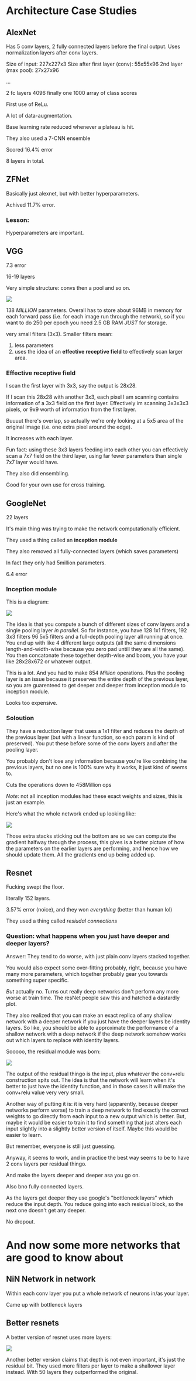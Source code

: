 # Architecture Case Studies

## AlexNet

Has 5 conv layers, 2 fully connected layers before the final output. Uses normalization layers after conv layers.

Size of input: 227x227x3
Size after first layer (conv): 55x55x96
2nd layer (max pool): 27x27x96

...

2 fc layers 4096
finally one 1000 array of class scores

First use of ReLu.

A lot of data-augmentation.

Base learning rate reduced whenever a plateau is hit.

They also used a 7-CNN ensemble

Scored 16.4% error

8 layers in total.

## ZFNet

Basically just alexnet, but with better hyperparameters. 

Achived 11.7% error.

### Lesson:

Hyperparameters are important.

## VGG

7.3 error

16-19 layers

Very simple structure: convs then a pool and so on.

![](./images/VGG.png)

138 *MILLION* parameters. Overall has to store about 96MB in memory for each forward pass (i.e. for each image run through the network), so if you want to do 250 per epoch you need 2.5 GB RAM *JUST* for storage.

very small filters (3x3). Smaller filters mean:

1. less parameters
2. uses the idea of an **effective receptive field** to effectively scan larger area.

### Effective receptive field

I scan the first layer with 3x3, say the output is 28x28.

If I scan this 28x28 with another 3x3, each pixel I am scanning contains information of a 3x3 field on the first layer. Effectively im scanning 3x3x3x3 pixels, or 9x9 worth of information from the first layer.

Buuuut there's overlap, so actually we're only looking at a 5x5 area of the original image (i.e. one extra pixel around the edge).

It increases with each layer.

Fun fact: using these 3x3 layers  feeding into each other you can effectively scan a 7x7 field on the third layer, using far fewer parameters than single 7x7 layer would have.

They also did ensembling. 

Good for your own use for cross training.

## GoogleNet

22 layers

It's main thing was trying to make the network computationally efficient.

They used a thing called an **inception module**

They also removed all fully-connected layers (which saves parameters)

In fact they only had 5million parameters.

6.4 error

### Inception module

This is a diagram:

![](./images/google-net.png)

The idea is that you compute a bunch of different sizes of conv layers and a single pooling layer *in parallel*. So for instance, you have 128 1x1 filters, 192 3x3 filters 96 5x5 filters and a full-depth pooling layer all running at once. You end up with like 4 different large outputs (all the same dimensions length-and-width-wise because you zero pad untill they are all the same). You then concatonate these together depth-wise and boom, you have your like 28x28x672 or whatever output.

This is a lot. And you had to make 854 *Million* operations. Plus the pooling layer is an issue because it preserves the entire depth of the previous layer, so you are guarenteed to get deeper and deeper from inception module to inception module.

Looks too expensive.

### Soloution

They have a reduction layer that uses a 1x1 filter and reduces the depth of the previous layer (but with a linear function, so each param is kind of preserved). You put these before some of the conv layers and after the pooling layer.

You probably don't lose any information because you're like combining the previous layers, but no one is 100% sure why it works, it just kind of seems to.

Cuts the operations down to 458Million ops

*Note*: not all inception modules had these exact weights and sizes, this is just an example.

Here's what the whole network ended up looking like:

![](./images/google-net-2.png)


Those extra stacks sticking out the bottom are so we can compute the gradient halfway through the process, this gives is a better picture of how the parameters on the earlier layers are performing, and hence how we should update them. All the gradients end up being added up.

## Resnet

Fucking swept the floor.

literally 152 layers.

3.57% error (noice), and they won *everything* (better than human lol)

They used a thing called *resiudal connections*

### Question: what happens when you just have deeper and deeper layers?

Answer: They tend to do worse, with just plain conv layers stacked together.

You would also expect some over-fitting probably, right, because you have many more parameters, which together probably gear you towards something super specific.

*But* actually no. Turns out really deep networks don't perform any more worse at train time. The resNet people saw this and hatched a dastardly plot.

They also realized that you can make an exact replica of any shallow network with a deeper network if you just have the deeper layers be identity layers. So like, you should be able to approximate the performance of a shallow network with a deep network if the deep network somehow works out which layers to replace with identity layers.

Sooooo, the residual module was born:

![](./images/residual.png)

The output of the residual thingo is the input, plus whatever the conv+relu construction spits out. The idea is that the network will learn when it's better to just have the identity function, and in those cases it will make the conv+relu value very very small.

Another way of putting it is: it is very hard (apparently, because deeper networks perform worse) to train a deep network to find exactly the correct weights to go directly from each input to a new output which is better. But, maybe it would be easier to train it to find something that just alters each input slightly into a slightly better version of itself. Maybe this would be easier to learn.

But remember, everyone is still just guessing.

Anyway, it seems to work, and in practice the best way seems to be to have 2 conv layers per residual thingo.

And make the layers deeper and deeper asa you go on.

Also bno fully connected layers. 

As the layers get deeper they use google's "bottleneck layers" which reduce the input depth. You reduce going into each residual block, so the next one doesn't get any deeper.

No dropout.


# And now some more networks that are good to know about

## NiN Network in network

Within each conv layer you put a whole network of neurons in/as your layer.

Came up with bottleneck layers

## Better resnets

A better version of resnet uses more layers:

![](./images/resnet-2.png)

Another better version claims that depth is not even important, it's just the residual bit. They used more filters per layer to make a shallower layer instead. With 50 layers they outperformed the original.
